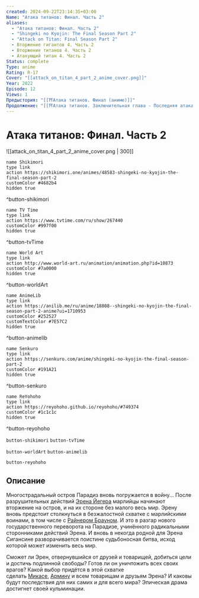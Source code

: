 ```yaml
---
created: 2024-09-22T23:14:35+03:00
Name: "Атака титанов: Финал. Часть 2"
aliases:
  - "Атака титанов: Финал. Часть 2"
  - "Shingeki no Kyojin: The Final Season Part 2"
  - "Attack on Titan: Final Season Part 2"
  - Вторжение гигантов 4. Часть 2
  - Вторжение титанов 4. Часть 2
  - Атакующий титан 4. Часть 2
Status: complete
Type: anime
Rating: R-17
Cover: "[[attack_on_titan_4_part_2_anime_cover.png]]"
Year: 2022
Episode: 12
Views: 1
Предыстория: "[[⛩️Атака титанов. Финал (аниме)]]"
Продолжение: "[[⛩️Атака титанов. Заключительная глава - Последняя атака (аниме фильм)]]"
---
```


# Атака титанов: Финал. Часть 2

![[attack_on_titan_4_part_2_anime_cover.png | 300]]

```button
name Shikimori
type link
action https://shikimori.one/animes/48583-shingeki-no-kyojin-the-final-season-part-2
customColor #4682b4
hidden true
```
^button-shikimori

```button
name TV Time
type link
action https://www.tvtime.com/ru/show/267440
customColor #997f00
hidden true
```
^button-tvTime

```button
name World Art
type link
action http://www.world-art.ru/animation/animation.php?id=10873
customColor #7a0000
hidden true
```
^button-worldArt

```button
name AnimeLib
type link
action https://anilib.me/ru/anime/18808--shingeki-no-kyojin-the-final-season-part-2-anime?ui=1710953
customColor #252527
customTextColor #7E57C2
hidden true
```
^button-animelib

```button
name Senkuro
type link
action https://senkuro.com/anime/shingeki-no-kyojin-the-final-season-part-2
customColor #191A21
hidden true
```
^button-senkuro

```button
name ReYohoho
type link
action https://reyohoho.github.io/reyohoho/#749374
customColor #1c1c1c
hidden true
```
^button-reyohoho



`button-shikimori` `button-tvTime`

`button-worldArt` `button-animelib`

`button-reyohoho`

## Описание

Многострадальный остров Парадиз вновь погружается в войну... После разрушительных действий [Эрена Йегера](https://shikimori.one/characters/40882-eren-yeager) марлийцы начинают вторжение на остров, и на их стороне без малого весь мир. Эрену вновь предстоит столкнуться в безжалостной схватке с марлийскими воинами, в том числе с [Райнером Брауном](https://shikimori.one/characters/46484-reiner-braun). И это в разгар нового государственного переворота на Парадизе, учинённого радикальными сторонниками действий Эрена. И вновь в некогда родной для Эрена Сигансине разворачивается поистине судьбоносная битва, исход которой может изменить весь мир.

Сможет ли Эрен, отвернувшийся от друзей и товарищей, добиться цели и достичь подлинной свободы? Готов ли он уничтожить всех своих врагов? Какой выбор придётся в этой схватке сделать [Микасе](https://shikimori.one/characters/40881-mikasa-ackerman), [Армину](https://shikimori.one/characters/46494-armin-arlert) и всем товарищам и друзьям Эрена? И каковы будут последствия для них самих и для всего мира? Эпическая драма достигнет своей кульминации.

